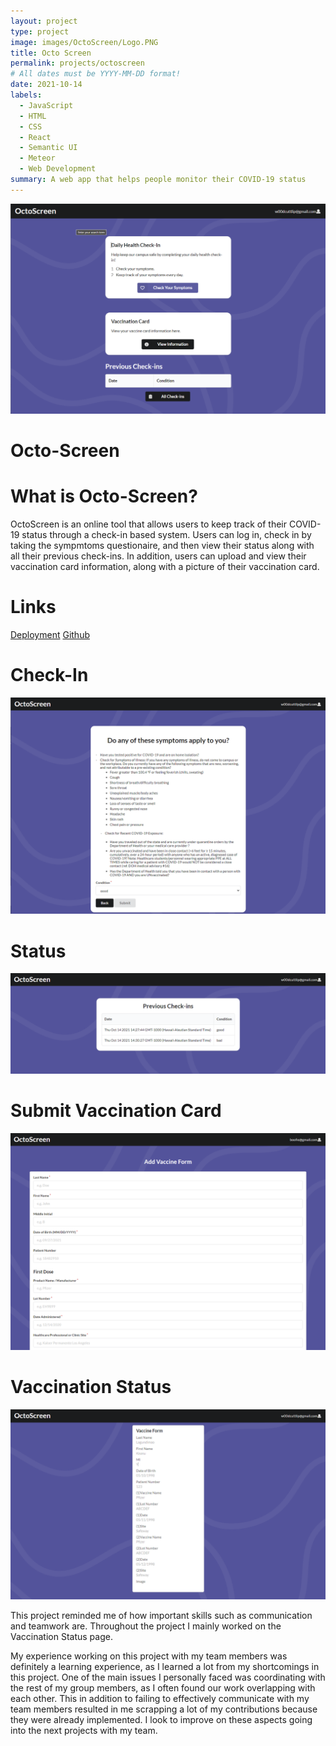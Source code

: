 ```yaml
---
layout: project
type: project
image: images/OctoScreen/Logo.PNG
title: Octo Screen
permalink: projects/octoscreen
# All dates must be YYYY-MM-DD format!
date: 2021-10-14
labels:
  - JavaScript
  - HTML
  - CSS
  - React
  - Semantic UI
  - Meteor
  - Web Development
summary: A web app that helps people monitor their COVID-19 status
--- 
```


<img class="ui image" src="../images/OctoScreen/Landing.PNG">

<h1>Octo-Screen</h1>

<h1>What is Octo-Screen?</h1>

OctoScreen is an online tool that allows users to keep track of their COVID-19 status through a check-in based system. Users can log in, check in by taking the sympmtoms questionaire, and then view their status along with all their previous check-ins. In addition, users can upload and view their vaccination card information, along with a picture of their vaccination card.

<h1>Links</h1>

[Deployment](octo-screen.meteorapp.com)
[Github](https://github.com/ics491-kkj/octo-screen)

<h1>Check-In</h1>

<img class="ui image" src="../images/OctoScreen/CheckIn.PNG">

<h1>Status</h1>

<img class="ui image" src="../images/OctoScreen/Status.PNG">

<h1>Submit Vaccination Card</h1>

<img class="ui image" src="../images/OctoScreen/VaccinationSubmit.PNG">

<h1>Vaccination Status</h1>

<img class="ui image" src="../images/OctoScreen/VaccinationCard.PNG">

This project reminded me of how important skills such as communication and teamwork are. Throughout the project I mainly worked on the Vaccination Status page. 

My experience working on this project with my team members was definitely a learning experience, as I learned a lot from my shortcomings in this project. One of the main issues I personally faced was coordinating with the rest of my group members, as I often found our work overlapping with each other. This in addition to failing to effectively communicate with my team members resulted in me scrapping a lot of my contributions because they were already implemented. I look to improve on these aspects going into the next projects with my team.